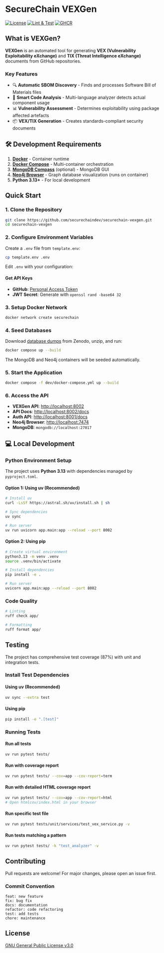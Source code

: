 # SecureChain VEXGen

[![License](https://img.shields.io/badge/License-GPL%20v3-blue.svg)](https://www.gnu.org/licenses/gpl-3.0)
[![Lint & Test](https://github.com/securechaindev/securechain-vexgen/actions/workflows/lint-test.yml/badge.svg)]()
[![GHCR](https://img.shields.io/badge/GHCR-securechain--vexgen-blue?logo=docker)](https://github.com/orgs/securechaindev/packages/container/package/securechain-vexgen)

## What is VEXGen?

**VEXGen** is an automated tool for generating **VEX (Vulnerability Exploitability eXchange)** and **TIX (Threat Intelligence eXchange)** documents from GitHub repositories.

### Key Features

- 🔍 **Automatic SBOM Discovery** - Finds and processes Software Bill of Materials files
- 🧠 **Smart Code Analysis** - Multi-language analyzer detects actual component usage
- 📊 **Vulnerability Assessment** - Determines exploitability using package affected artefacts
- 📦 **VEX/TIX Generation** - Creates standards-compliant security documents

## 🛠️ Development Requirements

1. **[Docker](https://www.docker.com/)** - Container runtime
2. **[Docker Compose](https://docs.docker.com/compose/)** - Multi-container orchestration
3. **[MongoDB Compass](https://www.mongodb.com/products/compass)** (optional) - MongoDB GUI
4. **[Neo4j Browser](http://localhost:7474)** - Graph database visualization (runs on container)
5. **Python 3.13+** - For local development

## Quick Start

### 1. Clone the Repository
```bash
git clone https://github.com/securechaindev/securechain-vexgen.git
cd securechain-vexgen
```

### 2. Configure Environment Variables
Create a `.env` file from `template.env`:
```bash
cp template.env .env
```

Edit `.env` with your configuration:

#### Get API Keys
- **GitHub**: [Personal Access Token](https://docs.github.com/en/authentication/keeping-your-account-and-data-secure/managing-your-personal-access-tokens)
- **JWT Secret**: Generate with `openssl rand -base64 32`

### 3. Setup Docker Network
```bash
docker network create securechain
```

### 4. Seed Databases
Download [database dumps](https://doi.org/10.5281/zenodo.16739081) from Zenodo, unzip, and run:
```bash
docker compose up --build
```

The MongoDB and Neo4j containers will be seeded automatically.

### 5. Start the Application
```bash
docker compose -f dev/docker-compose.yml up --build
```

### 6. Access the API
- **VEXGen API**: [http://localhost:8002](http://localhost:8002)
- **API Docs**: [http://localhost:8002/docs](http://localhost:8002/docs)
- **Auth API**: [http://localhost:8001/docs](http://localhost:8001/docs)
- **Neo4j Browser**: [http://localhost:7474](http://localhost:7474)
- **MongoDB**: `mongodb://localhost:27017`

## 💻 Local Development

### Python Environment Setup

The project uses **Python 3.13** with dependencies managed by `pyproject.toml`.

#### Option 1: Using uv (Recommended)
```bash
# Install uv
curl -LsSf https://astral.sh/uv/install.sh | sh

# Sync dependencies
uv sync

# Run server
uv run uvicorn app.main:app --reload --port 8002
```

#### Option 2: Using pip
```bash
# Create virtual environment
python3.13 -m venv .venv
source .venv/bin/activate

# Install dependencies
pip install -e .

# Run server
uvicorn app.main:app --reload --port 8002
```

### Code Quality
```bash
# Linting
ruff check app/

# Formatting
ruff format app/
```

## Testing

The project has comprehensive test coverage (87%) with unit and integration tests.

### Install Test Dependencies

#### Using uv (Recommended)
```bash
uv sync --extra test
```

#### Using pip
```bash
pip install -e ".[test]"
```

### Running Tests

#### Run all tests
```bash
uv run pytest tests/
```

#### Run with coverage report
```bash
uv run pytest tests/ --cov=app --cov-report=term
```

#### Run with detailed HTML coverage report
```bash
uv run pytest tests/ --cov=app --cov-report=html
# Open htmlcov/index.html in your browser
```

#### Run specific test file
```bash
uv run pytest tests/unit/services/test_vex_service.py -v
```

#### Run tests matching a pattern
```bash
uv run pytest tests/ -k "test_analyzer" -v
```

## Contributing

Pull requests are welcome! For major changes, please open an issue first.

### Commit Convention
```
feat: new feature
fix: bug fix
docs: documentation
refactor: code refactoring
test: add tests
chore: maintenance
```

## License

[GNU General Public License v3.0](https://www.gnu.org/licenses/gpl-3.0.html)
